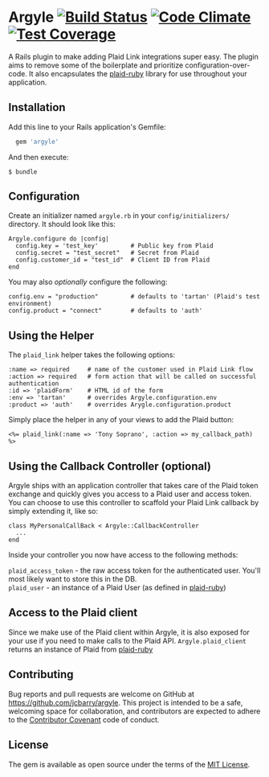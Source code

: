 # Argyle [![Build Status](https://travis-ci.org/JCBarry/argyle.svg)](https://travis-ci.org/JCBarry/argyle) [![Code Climate](https://codeclimate.com/github/JCBarry/argyle/badges/gpa.svg)](https://codeclimate.com/github/JCBarry/argyle) [![Test Coverage](https://codeclimate.com/github/JCBarry/argyle/badges/coverage.svg)](https://codeclimate.com/github/JCBarry/argyle/coverage)
A Rails plugin to make adding Plaid Link integrations super easy.  The plugin aims to remove some of the boilerplate and prioritize configuration-over-code.  It also encapsulates the [plaid-ruby](https://github.com/plaid/plaid-ruby) library for use throughout your application.

## Installation

Add this line to your Rails application's Gemfile:

```ruby
  gem 'argyle'
```

And then execute:

    $ bundle

## Configuration

Create an initializer named `argyle.rb` in your `config/initializers/` directory.
It should look like this:

    Argyle.configure do |config|
      config.key = 'test_key'         # Public key from Plaid
      config.secret = "test_secret"   # Secret from Plaid
      config.customer_id = "test_id"  # Client ID from Plaid
    end

You may also _optionally_ configure the following:

    config.env = "production"         # defaults to 'tartan' (Plaid's test environment)
    config.product = "connect"        # defaults to 'auth'

## Using the Helper
The `plaid_link` helper takes the following options:

    :name => required     # name of the customer used in Plaid Link flow
    :action => required   # form action that will be called on successful authentication
    :id => 'plaidForm'    # HTML id of the form
    :env => 'tartan'      # overrides Argyle.configuration.env
    :product => 'auth'    # overrides Arygle.configuration.product

Simply place the helper in any of your views to add the Plaid button:

    <%= plaid_link(:name => 'Tony Soprano', :action => my_callback_path) %>      

## Using the Callback Controller (optional)
Argyle ships with an application controller that takes care of the Plaid token exchange and quickly gives you access to a Plaid user and access token.  You can choose to use this controller to scaffold your Plaid Link callback by simply extending it, like so:

    class MyPersonalCallBack < Argyle::CallbackController
      ...
    end

Inside your controller you now have access to the following methods:

`plaid_access_token` - the raw access token for the authenticated user.  You'll most likely want to store this in the DB.  
`plaid_user` - an instance of a Plaid User (as defined in [plaid-ruby](https://github.com/plaid/plaid-ruby))

## Access to the Plaid client
Since we make use of the Plaid client within Argyle, it is also exposed for your use if you need to make calls to the Plaid API. `Argyle.plaid_client` returns an instance of Plaid from [plaid-ruby](https://github.com/plaid/plaid-ruby)

## Contributing

Bug reports and pull requests are welcome on GitHub at https://github.com/jcbarry/argyle. This project is intended to be a safe, welcoming space for collaboration, and contributors are expected to adhere to the [Contributor Covenant](CODE_OF_CONDUCT.md) code of conduct.


## License

The gem is available as open source under the terms of the [MIT License](http://opensource.org/licenses/MIT).